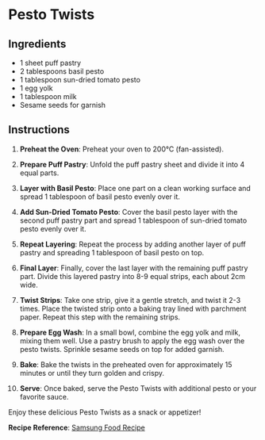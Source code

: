 # Pesto Twists

## Ingredients

- 1 sheet puff pastry
- 2 tablespoons basil pesto
- 1 tablespoon sun-dried tomato pesto
- 1 egg yolk
- 1 tablespoon milk
- Sesame seeds for garnish

## Instructions

1. **Preheat the Oven**: Preheat your oven to 200°C (fan-assisted).

2. **Prepare Puff Pastry**: Unfold the puff pastry sheet and divide it into 4 equal parts.

3. **Layer with Basil Pesto**: Place one part on a clean working surface and spread 1 tablespoon of basil pesto evenly over it.

4. **Add Sun-Dried Tomato Pesto**: Cover the basil pesto layer with the second puff pastry part and spread 1 tablespoon of sun-dried tomato pesto evenly over it.

5. **Repeat Layering**: Repeat the process by adding another layer of puff pastry and spreading 1 tablespoon of basil pesto on top.

6. **Final Layer**: Finally, cover the last layer with the remaining puff pastry part. Divide this layered pastry into 8-9 equal strips, each about 2cm wide.

7. **Twist Strips**: Take one strip, give it a gentle stretch, and twist it 2-3 times. Place the twisted strip onto a baking tray lined with parchment paper. Repeat this step with the remaining strips.

8. **Prepare Egg Wash**: In a small bowl, combine the egg yolk and milk, mixing them well. Use a pastry brush to apply the egg wash over the pesto twists. Sprinkle sesame seeds on top for added garnish.

9. **Bake**: Bake the twists in the preheated oven for approximately 15 minutes or until they turn golden and crispy.

10. **Serve**: Once baked, serve the Pesto Twists with additional pesto or your favorite sauce.

Enjoy these delicious Pesto Twists as a snack or appetizer!

**Recipe Reference**: [Samsung Food Recipe](https://app.samsungfood.com/recipes/1070188b1f163137effacc0bd04ada96509)
